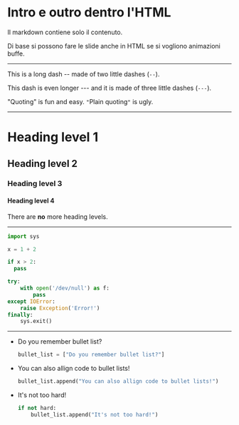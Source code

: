 # Intro e outro dentro l'HTML

Il markdown contiene solo il contenuto.

Di base si possono fare le slide anche in HTML se si vogliono animazioni buffe.

----

This is a long dash -- made of two little dashes (`--`).

This dash is even longer --- and it is made of three little dashes (`---`).

"Quoting" is fun and easy. `"`Plain quoting`"` is ugly.

----

# Heading level 1

## Heading level 2

### Heading level 3

#### Heading level 4

There are **no** more heading levels.

----

```python
import sys

x = 1 + 2

if x > 2:
  pass

try:
    with open('/dev/null') as f:
        pass
except IOError:
    raise Exception('Error!')
finally:
    sys.exit()
```

----

- Do you remember bullet list?
  ```python
  bullet_list = ["Do you remember bullet list?"]
  ```
- You can also allign code to bullet lists!
  ```python
  bullet_list.append("You can also allign code to bullet lists!")
  ```
- It's not too hard!
  ```python
  if not hard:
      bullet_list.append("It's not too hard!")
  ```